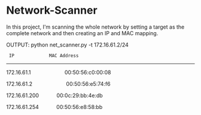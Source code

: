 # Network-Scanner
In this project, I'm scanning the whole network by setting a target as the complete network and then creating an IP and MAC mapping.


OUTPUT:
python net_scanner.py -t 172.16.61.2/24

     IP		        MAC Address
---------------------------------------------------------
172.16.61.1      &nbsp;&nbsp;&nbsp;&nbsp;&nbsp;&nbsp;&nbsp;&nbsp;&nbsp;&nbsp;   &nbsp;&nbsp;&nbsp;&nbsp;&nbsp;&nbsp;&nbsp;&nbsp;&nbsp;&nbsp;       00:50:56:c0:00:08

172.16.61.2	&nbsp;&nbsp;&nbsp;&nbsp;&nbsp;&nbsp;&nbsp;&nbsp;&nbsp;&nbsp;	  &nbsp;&nbsp;&nbsp;&nbsp;&nbsp;&nbsp;&nbsp;&nbsp;&nbsp;&nbsp;        00:50:56:e5:74:f6

172.16.61.200		 &nbsp;&nbsp;&nbsp;&nbsp;&nbsp;&nbsp;&nbsp;&nbsp;&nbsp;&nbsp;       00:0c:29:bb:4e:db
     
172.16.61.254		 &nbsp;&nbsp;&nbsp;&nbsp;&nbsp;&nbsp;&nbsp;&nbsp;&nbsp;&nbsp;       00:50:56:e8:58:bb
